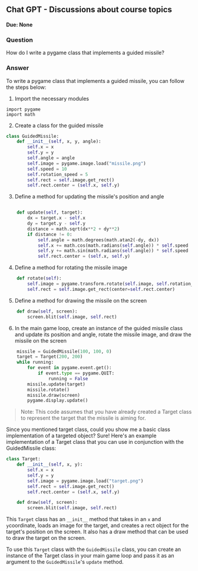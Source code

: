 ## Chat GPT - Discussions about course topics

#### Due: None

### Question

How do I write a pygame class that implements a guided missile?

### Answer

To write a pygame class that implements a guided missile, you can follow the steps below:

1. Import the necessary modules

```pyhon
import pygame
import math
```

2. Create a class for the guided missile

```python
class GuidedMissile:
    def __init__(self, x, y, angle):
        self.x = x
        self.y = y
        self.angle = angle
        self.image = pygame.image.load("missile.png")
        self.speed = 10
        self.rotation_speed = 5
        self.rect = self.image.get_rect()
        self.rect.center = (self.x, self.y)
```

3. Define a method for updating the missile's position and angle

```python

    def update(self, target):
        dx = target.x - self.x
        dy = target.y - self.y
        distance = math.sqrt(dx**2 + dy**2)
        if distance != 0:
            self.angle = math.degrees(math.atan2(-dy, dx))
            self.x += math.cos(math.radians(self.angle)) * self.speed
            self.y += math.sin(math.radians(self.angle)) * self.speed
            self.rect.center = (self.x, self.y)

```

4. Define a method for rotating the missile image

```python
    def rotate(self):
        self.image = pygame.transform.rotate(self.image, self.rotation_speed)
        self.rect = self.image.get_rect(center=self.rect.center)
```

5. Define a method for drawing the missile on the screen

```python
    def draw(self, screen):
        screen.blit(self.image, self.rect)
```

6. In the main game loop, create an instance of the guided missile class and update its position and angle, rotate the missile image, and draw the missile on the screen

```python
    missile = GuidedMissile(100, 100, 0)
    target = Target(200, 200)
    while running:
        for event in pygame.event.get():
            if event.type == pygame.QUIT:
                running = False
        missile.update(target)
        missile.rotate()
        missile.draw(screen)
        pygame.display.update()
```

> Note: This code assumes that you have already created a Target class to represent the target that the missile is aiming for.

Since you mentioned target class, could you show me a basic class implementation of a targeted object?
Sure! Here's an example implementation of a Target class that you can use in conjunction with the GuidedMissile class:

```python
class Target:
    def __init__(self, x, y):
        self.x = x
        self.y = y
        self.image = pygame.image.load("target.png")
        self.rect = self.image.get_rect()
        self.rect.center = (self.x, self.y)

    def draw(self, screen):
        screen.blit(self.image, self.rect)
```

This `Target` class has an `__init__` method that takes in an `x` and `y`coordinate, loads an image for the target, and creates a rect object for the target's position on the screen. It also has a draw method that can be used to draw the target on the screen.

To use this `Target` class with the `GuidedMissile` class, you can create an instance of the Target class in your main game loop and pass it as an argument to the `GuidedMissile`'s `update` method.
